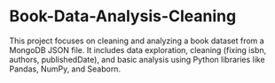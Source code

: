 # Book-Data-Analysis-Cleaning
This project focuses on cleaning and analyzing a book dataset from a MongoDB JSON file. It includes data exploration, cleaning (fixing isbn, authors, publishedDate), and basic analysis using Python libraries like Pandas, NumPy, and Seaborn.
